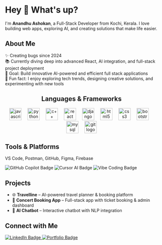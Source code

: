 <h1 align="left">Hey 👋 What's up?</h1>

<p align="left">I'm <strong>Anandhu Ashokan</strong>, a Full-Stack Developer from Kochi, Kerala. I love building web apps, exploring AI, and creating solutions that make life easier.</p>



<h2 align="left">About Me</h2>

<p align="left">
✨ Creating bugs since 2024<br>
📚 Currently diving deep into advanced React, AI integration, and full-stack project deployment<br>
🎯 Goal: Build innovative AI-powered and efficient full stack applications<br>
🎲 Fun fact: I enjoy exploring tech trends, designing creative solutions, and experimenting with new tools
</p>



<h2 align="center">Languages & Frameworks</h2>

<div align="center">
  <img src="https://cdn.jsdelivr.net/gh/devicons/devicon/icons/javascript/javascript-original.svg" height="40" alt="javascript logo" />
  <img width="12" />
  <img src="https://cdn.jsdelivr.net/gh/devicons/devicon/icons/python/python-original.svg" height="40" alt="python logo" />
  <img width="12" />
  <img src="https://cdn.jsdelivr.net/gh/devicons/devicon/icons/cplusplus/cplusplus-original.svg" height="40" alt="c++ logo" />
  <img width="12" />
  <img src="https://cdn.jsdelivr.net/gh/devicons/devicon/icons/react/react-original.svg" height="40" alt="react logo" />
  <img width="12" />
  <img src="https://cdn.jsdelivr.net/gh/devicons/devicon/icons/django/django-plain.svg" height="40" alt="django logo" />
  <img width="12" />
  <img src="https://cdn.jsdelivr.net/gh/devicons/devicon/icons/html5/html5-original.svg" height="40" alt="html5 logo" />
  <img width="12" />
  <img src="https://cdn.jsdelivr.net/gh/devicons/devicon/icons/css3/css3-original.svg" height="40" alt="css3 logo" />
  <img width="12" />
  <img src="https://upload.wikimedia.org/wikipedia/commons/b/b2/Bootstrap_logo.svg" height="40" alt="bootstrap logo" />
  <img width="12" />
  <img src="https://cdn.jsdelivr.net/gh/devicons/devicon/icons/mysql/mysql-original.svg" height="40" alt="mysql logo" />
  <img width="12" />
  <img src="https://cdn.jsdelivr.net/gh/devicons/devicon/icons/git/git-original.svg" height="40" alt="git logo" />
</div>



<h2 align="left">Tools & Platforms</h2>
<p align="left">
VS Code, Postman, GitHub, Figma, Firebase
</p>
<p>
  <img src="https://img.shields.io/badge/GitHub_Copilot-10B981?style=for-the-badge&logo=github-copilot&logoColor=white" alt="GitHub Copilot Badge"/>
  <img src="https://img.shields.io/badge/Cursor_AI-FF6B6B?style=for-the-badge&logo=cursor-ai&logoColor=white" alt="Cursor AI Badge"/>
  <img src="https://img.shields.io/badge/Vibe_Coding-6F42C1?style=for-the-badge&logo=vibe&logoColor=white" alt="Vibe Coding Badge"/>
</p>


<h2 align="left">Projects</h2>
<ul>
  <li>🌐 <strong>Travelline</strong> – AI-powered travel planner & booking platform</li>
  <li>🎫 <strong>Concert Booking App</strong> – Full-stack app with ticket booking & admin dashboard</li>
  <li>🤖 <strong>AI Chatbot</strong> – Interactive chatbot with NLP integration</li>
</ul>



<h2 align="left">Connect with Me</h2>
<p align="left">
  <a href="https://www.linkedin.com/in/anandhu-ashokan-7n77" target="_blank">
    <img src="https://img.shields.io/badge/LinkedIn-0A66C2?style=for-the-badge&logo=linkedin&logoColor=white" alt="LinkedIn Badge" />
  </a> 
  <a href="https://your-portfolio-website.com" target="_blank">
    <img src="https://img.shields.io/badge/Portfolio-FF69B4?style=for-the-badge&logo=aboutdotme&logoColor=white" alt="Portfolio Badge" />
  </a>
</p>




